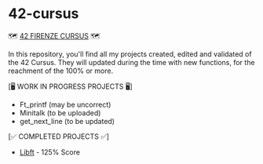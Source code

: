 # 42-cursus
🗺️ [42 FIRENZE CURSUS](https://github.com/H3llblade/42-cursus) 🗺️

In this repository, you'll find all my projects created, edited and validated of the 42 Cursus. They will updated during the time with new functions, for the reachment of the 100% or more. 

[🖥️ WORK IN PROGRESS PROJECTS 🖥️]
- Ft_printf (may be uncorrect)
- Minitalk (to be uploaded)
- get_next_line (to be updated)

[✅ COMPLETED PROJECTS ✅]
- [Libft](https://github.com/H3llblade/42-cursus/tree/main/Libft) - 125% Score
